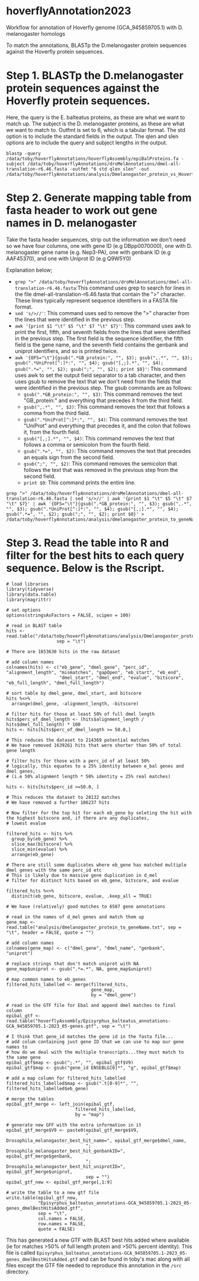 # hoverflyAnnotation2023
Workflow for annotation of Hoverfly genome (GCA_945859705.1) with D. melanogaster homologs

To match the annotations, BLASTp the D.melanogaster protein sequences against the Hoverfly protein sequences. 

# Step 1. BLASTp the D.melanogaster protein sequences against the Hoverfly protein sequences. 

Here, the query is the E. balteatus proteins, as these are what we want to match up. The subject is the D. melanogaster proteins, as these are what we want to match to. Outfmt is set to 6, which is a tabular format. The std option is to include the standard fields in the output. The qlen and slen options are to include the query and subject lengths in the output.

```
blastp -query /data/toby/hoverflyAnnotations/hoverflyAssembly/epiBalProteins.fa -subject /data/toby/hoverflyAnnotations/droMelAnnotations/dmel-all-translation-r6.46.fasta -outfmt "6 std qlen slen" -out /data/toby/hoverflyAnnotations/analysis/Dmelanogaster_protein_vs_Hoverfly_protein.blastp
```

# Step 2. Generate mapping table from fasta header to work out gene names in D. melanogaster

Take the fasta header sequences, strip out the information we don't need so we have four columns, one with gene ID (e.g DBpp0070000), one with D. melanogaster gene name (e.g. Nep3-PA), one with genbank ID (e.g AAF45370), and one with Uniprot ID (e.g Q9W5Y0)

Explanation below;
- ```grep ">" /data/toby/hoverflyAnnotations/droMelAnnotations/dmel-all-translation-r6.46.fasta```:This command uses grep to search for lines in the file dmel-all-translation-r6.46.fasta that contain the ">" character. These lines typically represent sequence identifiers in a FASTA file format.
- ```sed 's/>//'```: This command uses sed to remove the ">" character from the lines that were identified in the previous step.
- ```awk '{print $1 "\t" $5 "\t" $7 "\t" $7}'```: This command uses awk to print the first, fifth, and seventh fields from the lines that were identified in the previous step. The first field is the sequence identifier, the fifth field is the gene name, and the seventh field contains the genbank and uniprot identifiers, and so is printed twice. 
- ```awk '{OFS="\t"}{gsub(".*GB_protein:", "", $3); gsub(",.*", "", $3); gsub(".*UniProt[^:]*:", "", $4); gsub("[,;].*", "", $4); gsub(".*=", "", $2); gsub(";", "", $2); print $0}'```: This command uses awk to set the output field separator to a tab character, and then uses gsub to remove the text that we don't need from the fields that were identified in the previous step. The gsub commands are as follows:
  - ```gsub(".*GB_protein:", "", $3)```: This command removes the text "GB_protein:" and everything that precedes it from the third field.
  - ```gsub(",.*", "", $3)```: This command removes the text that follows a comma from the third field.
  - ```gsub(".*UniProt[^:]*:", "", $4)```: This command removes the text "UniProt" and everything that precedes it, and the colon that follows it, from the fourth field.
  - ```gsub("[,;].*", "", $4)```: This command removes the text that follows a comma or semicolon from the fourth field.
  - ```gsub(".*=", "", $2)```: This command removes the text that precedes an equals sign from the second field.
  - ```gsub(";", "", $2)```: This command removes the semicolon that follows the text that was removed in the previous step from the second field.
  - ```print $0```: This command prints the entire line.

```
grep ">" /data/toby/hoverflyAnnotations/droMelAnnotations/dmel-all-translation-r6.46.fasta | sed 's/>//' | awk '{print $1 "\t" $5 "\t" $7 "\t" $7}' | awk '{OFS="\t"}{gsub(".*GB_protein:", "", $3); gsub(",.*", "", $3); gsub(".*UniProt[^:]*:", "", $4); gsub("[,;].*", "", $4); gsub(".*=", "", $2); gsub(";", "", $2); print $0}' > /data/toby/hoverflyAnnotations/analysis/dmelanogaster_protein_to_geneName.txt
```

# Step 3. Read the table into R and filter for the best hits to each query sequence. Below is the Rscript.

```
# load libraries
library(tidyverse)
library(data.table)
library(magrittr)

# set options
options(stringsAsFactors = FALSE, scipen = 100)

# read in BLAST table
hits <- read.table("/data/toby/hoverflyAnnotations/analysis/Dmelanogaster_protein_vs_Hoverfly_protein.blastp",
                   sep = "\t")

# There are 1853630 hits in the raw dataset

# add column names
colnames(hits) <- c("eb_gene", "dmel_gene", "perc_id", "alignment_length", "mismatches", "gapOpen", "eb_start", "eb_end",
                    "dmel_start", "dmel_end", "evalue", "bitscore", "eb_full_length", "dmel_full_length")

# sort table by dmel_gene, dmel_start, and bitscore
hits %<>% 
  arrange(dmel_gene, -alignment_length, -bitscore)

# filter hits for those at least 50% of full dmel length
hits$perc_of_dmel_length <- (hits$alignment_length / hits$dmel_full_length) * 100
hits <- hits[hits$perc_of_dmel_length >= 50.0,]

# This reduces the dataset to 214369 potential matches
# We have removed 1639261 hits that were shorter than 50% of total gene length

# filter hits for those with a perc_id of at least 50%
# logically, this equates to a 25% identity between e_bal genes and dmel genes,
# (i.e 50% alignment length * 50% identity = 25% real matches)

hits <- hits[hits$perc_id >=50.0, ]

# This reduces the dataset to 28132 matches
# We have removed a further 186237 hits

# Now filter for the top hit for each eb_gene by seleting the hit with the highest bitscore and, if there are any duplicates,
# lowest evalue

filtered_hits <- hits %>%
  group_by(eb_gene) %>%
  slice_max(bitscore) %>%
  slice_min(evalue) %>%
  arrange(eb_gene)

# There are still some duplicates where eb_gene has matched multiple dmel genes with the same perc_id etc
# This is likely due to massive gene duplication in d_mel
# filter for distinct hits based on eb_gene, bitscore, and evalue

filtered_hits %<>% 
  distinct(eb_gene, bitscore, evalue, .keep_all = TRUE)

# We have (relatively) good matches to 6587 gene annotations

# read in the names of d_mel genes and match them up
gene_map <- read.table("analysis/dmelanogaster_protein_to_geneName.txt", sep = "\t", header = FALSE, quote = "")

# add column names
colnames(gene_map) <- c("dmel_gene", "dmel_name", "genbank", "uniprot")

# replace strings that don't match uniprot with NA
gene_map$uniprot <- gsub(".*=.*", NA, gene_map$uniprot)

# map common names to eb_genes
filtered_hits_labelled <- merge(filtered_hits,
                                gene_map,
                                by = "dmel_gene")

# read in the GTF file for Ebal and append dmel matches to final column
epibal_gtf <- read.table("hoverflyAssembly/Episyrphus_balteatus_annotations-GCA_945859705.1-2023_05-genes.gtf", sep = "\t")

# I think that gene_id matches the gene id in the fasta file...
# add colum containing just gene ID that we can use to map our gene names to
# how do we deal with the multiple transcripts...they must match to the same gene
epibal_gtf$map <- gsub(";.*", "", epibal_gtf$V9)
epibal_gtf$map <- gsub("gene_id ENSEBLG[0]*", "g", epibal_gtf$map)

# add a map column for filtered_hits_labelled
filtered_hits_labelled$map <- gsub(".t[0-9]*", "", filtered_hits_labelled$eb_gene)

# merge the tables 
epibal_gtf_merge <- left_join(epibal_gtf, 
                          filtered_hits_labelled,
                          by = "map")

# generate new GFF with the extra information in it
epibal_gtf_merge$V9 <- paste0(epibal_gtf_merge$V9, 
                              " Drosophila_melanogaster_best_hit_name=", epibal_gtf_merge$dmel_name,
                              "; Drosophila_melanogaster_best_hit_genbankID=", epibal_gtf_merge$genbank,
                              "; Drosophila_melanogaster_best_hit_uniprotID=", epibal_gtf_merge$uniprot,
                              sep = "")
epibal_gtf_new <- epibal_gtf_merge[,1:9]

# write the table to a new gtf file
write.table(epibal_gtf_new,
            "Episyrphus_balteatus_annotations-GCA_945859705.1-2023_05-genes_dmelBestHitsAdded.gtf",
            sep = "\t",
            col.names = FALSE,
            row.names = FALSE,
            quote = FALSE)
```

This has generated a new GTF with BLAST best hits added where available (ie for matches >50% of full length protein and >50% percent identity). This file is called ```Episyrphus_balteatus_annotations-GCA_945859705.1-2023_05-genes_dmelBestHitsAdded.gtf``` and can be found in toby's mac along with all files except the GTF file needed to reproduce this annotation in the ```/src``` directory.

